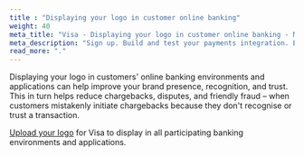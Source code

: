 ```yaml
---
title : "Displaying your logo in customer online banking"
weight: 40
meta_title: "Visa - Displaying your logo in customer online banking - MultiSafepay Docs"
meta_description: "Sign up. Build and test your payments integration. Explore our products and services. Use our API Reference, SDKs, and wrappers. Get support."
read_more: "."
---
```


Displaying your logo in customers' online banking environments and applications can help improve your brand presence, recognition, and trust. This in turn helps reduce chargebacks, disputes, and friendly fraud – when customers mistakenly initiate chargebacks because they don't recognise or trust a transaction.

[Upload your logo](https://logo.ethoca.com/) for Visa to display in all participating banking environments and applications. 
